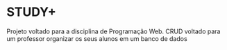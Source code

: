 # STUDY+
Projeto voltado para a disciplina de Programação Web. CRUD voltado para um professor organizar os seus alunos em um banco de dados
